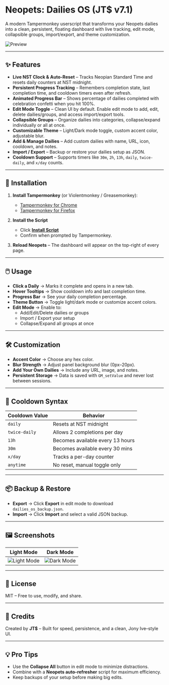 # Neopets: Dailies OS (JT$ v7.1)

A modern Tampermonkey userscript that transforms your Neopets dailies into a clean, persistent, floating dashboard with live tracking, edit mode, collapsible groups, import/export, and theme customization.

![Preview](https://images.neopets.com/items/fur_mistletoe_wreath.gif)

---

## ✨ Features

- **Live NST Clock & Auto-Reset** – Tracks Neopian Standard Time and resets daily counters at NST midnight.
- **Persistent Progress Tracking** – Remembers completion state, last completion time, and cooldown timers even after refresh.
- **Animated Progress Bar** – Shows percentage of dailies completed with celebration confetti when you hit 100%.
- **Edit Mode Toggle** – Clean UI by default. Enable edit mode to add, edit, delete dailies/groups, and access import/export tools.
- **Collapsible Groups** – Organize dailies into categories, collapse/expand individually or all at once.
- **Customizable Theme** – Light/Dark mode toggle, custom accent color, adjustable blur.
- **Add & Manage Dailies** – Add custom dailies with name, URL, icon, cooldown, and notes.
- **Import / Export** – Backup or restore your dailies setup as JSON.
- **Cooldown Support** – Supports timers like `30m`, `2h`, `13h`, `daily`, `twice-daily`, and `x/day` counts.

---

## 🚀 Installation

1. **Install Tampermonkey** (or Violentmonkey / Greasemonkey):
   - [Tampermonkey for Chrome](https://tampermonkey.net/?ext=dhdg&browser=chrome)
   - [Tampermonkey for Firefox](https://tampermonkey.net/?ext=dhdg&browser=firefox)

2. **Install the Script**  
   - Click **[Install Script](link-to-raw-script.js)**  
   - Confirm when prompted by Tampermonkey.

3. **Reload Neopets** – The dashboard will appear on the top-right of every page.

---

## 🖱️ Usage

- **Click a Daily** → Marks it complete and opens in a new tab.
- **Hover Tooltips** → Show cooldown info and last completion time.
- **Progress Bar** → See your daily completion percentage.
- **Theme Button** → Toggle light/dark mode or customize accent colors.
- **Edit Mode** → Enable to:
  - Add/Edit/Delete dailies or groups
  - Import / Export your setup
  - Collapse/Expand all groups at once

---

## 🛠️ Customization

- **Accent Color** → Choose any hex color.
- **Blur Strength** → Adjust panel background blur (0px–20px).
- **Add Your Own Dailies** → Include any URL, image, and notes.
- **Persistent Storage** → Data is saved with `GM_setValue` and never lost between sessions.

---

## 🧠 Cooldown Syntax

| Cooldown Value | Behavior                         |
|----------------|----------------------------------|
| `daily`        | Resets at NST midnight           |
| `twice-daily`  | Allows 2 completions per day     |
| `13h`          | Becomes available every 13 hours |
| `30m`          | Becomes available every 30 mins  |
| `x/day`        | Tracks a per-day counter         |
| `anytime`      | No reset, manual toggle only     |

---

## 📦 Backup & Restore

- **Export** → Click **Export** in edit mode to download `dailies_os_backup.json`.
- **Import** → Click **Import** and select a valid JSON backup.

---

## 🖼️ Screenshots

| Light Mode | Dark Mode |
|-----------|-----------|
| ![Light Mode](https://dummyimage.com/300x200/ffffff/0f172a&text=Light+Mode) | ![Dark Mode](https://dummyimage.com/300x200/0b1020/e5e7eb&text=Dark+Mode) |

---

## 📜 License

MIT – Free to use, modify, and share.  

---

## 🙌 Credits

Created by **JT$** – Built for speed, persistence, and a clean, Jony Ive–style UI.  

---

## 💡 Pro Tips

- Use the **Collapse All** button in edit mode to minimize distractions.
- Combine with a **Neopets auto-refresher** script for maximum efficiency.
- Keep backups of your setup before making big edits.

